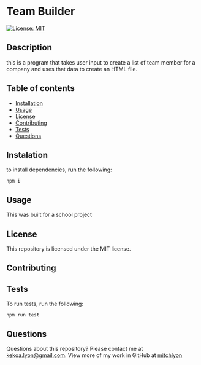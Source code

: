 # Team Builder

[![License: MIT](https://img.shields.io/badge/License-MIT-yellow.svg)](https://opensource.org/licenses/MIT)  

## Description

this is a program that takes user input to create a list of team member for a company and uses that data to create an HTML file.

## Table of contents
* [Installation](#installation)
* [Usage](#usage)
* [License](#license)
* [Contributing](#contributing)
* [Tests](#tests)
* [Questions](#questions)

## Instalation

to install dependencies, run the following:

`
npm i
`

## Usage

This was built for a school project

## License

This repository is licensed under the MIT license.

## Contributing



## Tests

To run tests, run the following:

`
npm run test
`

## Questions

Questions about this repository? Please contact me at[ kekoa.lyon@gmail.com](mailto:kekoa.lyon@gmail.com).
View more of my work in GitHub at [ mitchlyon](https://github.com/mitchlyon)
